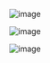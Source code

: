 ![image](https://github.com/poissonfou/School-Site-Concept/assets/102704201/ea505e03-f019-439b-99f7-14e5d8b362c7)

![image](https://github.com/poissonfou/School-Site-Concept/assets/102704201/3021430c-da04-41d4-84f0-b4c4b0ce7534)

![image](https://github.com/poissonfou/School-Site-Concept/assets/102704201/87c2890b-e273-4c61-9a60-018dcd33b71d)
